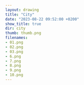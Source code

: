 ```yaml
---
layout: drawing
title: "City"
date: "2023-08-22 09:52:00 +0200"
show_title: true
dir: city
thumb: thumb.png
filenames: 
- 01.png
- 02.png
- 03.png
- 6.png
- 7.png
- 8.png
- 9.png
- 10.png
---
```

